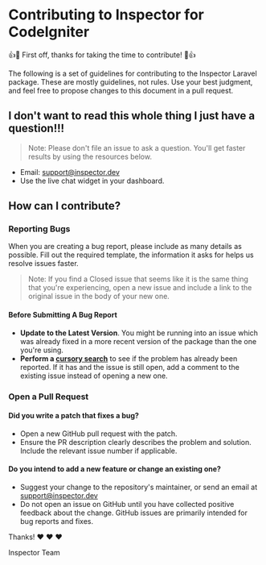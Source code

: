 # Contributing to Inspector for CodeIgniter

👍🎉 First off, thanks for taking the time to contribute! 🎉👍

The following is a set of guidelines for contributing to the Inspector Laravel package. These are mostly guidelines, not rules. Use your best judgment, and feel free to propose changes to this document in a pull request.

## I don't want to read this whole thing I just have a question!!!

> Note: Please don't file an issue to ask a question. You'll get faster results by using the resources below.

- Email: [support@inspector.dev](support@inspector.dev)
- Use the live chat widget in your dashboard.

## How can I contribute?

### Reporting Bugs

When you are creating a bug report, please include as many details as possible. 
Fill out the required template, the information it asks for helps us resolve issues faster.

> Note: If you find a Closed issue that seems like it is the same thing that you're experiencing, 
> open a new issue and include a link to the original issue in the body of your new one.

#### Before Submitting A Bug Report

- **Update to the Latest Version**. You might be running into an issue which was already fixed in a more recent version of the package than the one you're using.
- **Perform a [cursory search](https://github.com/search?q=is%3Aissue+user%3Ainspector-apm)** to see if the problem has already been reported. If it has and the issue is still open, add a comment to the existing issue instead of opening a new one.

### Open a Pull Request

#### Did you write a patch that fixes a bug?

- Open a new GitHub pull request with the patch.
- Ensure the PR description clearly describes the problem and solution. Include the relevant issue number if applicable.

#### Do you intend to add a new feature or change an existing one?

- Suggest your change to the repository's maintainer, or send an email at [support@inspector.dev](support@inspector.dev) 
- Do not open an issue on GitHub until you have collected positive feedback about the change. GitHub issues are primarily intended for bug reports and fixes.

Thanks! ❤️ ❤️ ❤️

Inspector Team

